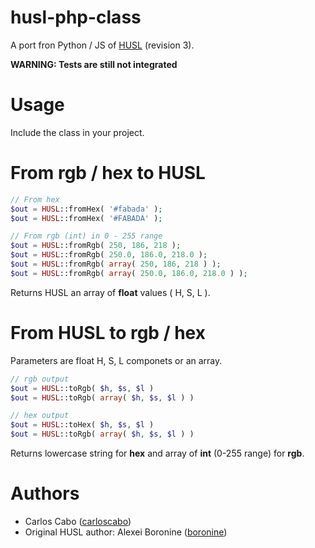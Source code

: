 # husl-php-class

A port fron Python / JS of [HUSL](http://www.husl-colors.org/) (revision 3).

**WARNING: Tests are still not integrated**

# Usage

Include the class in your project.

# From rgb / hex to HUSL

````php
// From hex
$out = HUSL::fromHex( '#fabada' );
$out = HUSL::fromHex( '#FABADA' );

// From rgb (int) in 0 - 255 range
$out = HUSL::fromRgb( 250, 186, 218 );
$out = HUSL::fromRgb( 250.0, 186.0, 218.0 );
$out = HUSL::fromRgb( array( 250, 186, 218 ) );
$out = HUSL::fromRgb( array( 250.0, 186.0, 218.0 ) );
````

Returns HUSL an array of **float** values ( H, S, L ).

# From HUSL to rgb / hex

Parameters are float H, S, L componets or an array.

```php
// rgb output
$out = HUSL::toRgb( $h, $s, $l )
$out = HUSL::toRgb( array( $h, $s, $l ) )

// hex output
$out = HUSL::toHex( $h, $s, $l )
$out = HUSL::toRgb( array( $h, $s, $l ) )
```

Returns lowercase string for **hex** and array of **int** (0-255 range) for **rgb**.

# Authors

- Carlos Cabo ([carloscabo](https://github.com/carloscabo))
- Original HUSL author: Alexei Boronine ([boronine](http://github.com/boronine))

